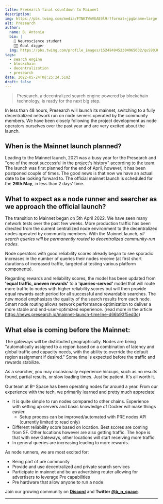 ```yaml
---
title: Presearch final countdown to Mainnet
description:
img: https://pbs.twimg.com/media/FTNKTWmVEAE9l9r?format=jpg&name=large
alt: Presearch
author:
  name: B. Antonia
  bio: |
    🧠 Neuroscience student
    🦸🏼 Goal digger
  img: https://pbs.twimg.com/profile_images/1524849452304965632/quS90JQ9_400x400.jpg
tags:
  - search engine
  - blockchain
  - decentralization
  - presearch
date: 2022-05-24T08:25:24.510Z
draft: false
---
```


> Presearch, a decentralized search engine powered by blockchain technology, is ready for the next big step.

In less than 48 hours, Presearch will launch its mainnet, switching to a fully decentralized network run on node servers operated by the community members. We have been closely following the project development as node operators ourselves over the past year and are very excited about the launch.

## When is the Mainnet launch planned?

Leading to the Mainnet launch, 2021 was a busy year for the Presearch and "one of the most successful in the project's history" according to the team.
The launch was first planned for the end of April, however, it has been postponed couple of times. The good news is that now we have an actual date to be looking forward to. The official mainnet launch is scheduled for the **26th May**, in less than 2 days' time.

## What to expect as a node runner and searcher as we approach the official launch?

The transition to Mainnet began on 5th April 2022. We have seen many network tests over the past few weeks. More production traffic has been directed from the current centralized node environment to the decentralized nodes operated by community members. With the Mainnet launch, _all search queries will be permanently routed to decentralized community-run nodes_.

Node operators with good reliability scores already began to see sporadic increases in the number of queries their nodes receive (at first short durations of increased traffic, targeted at testing various platform components).

Regarding rewards and reliability scores, the model has been updated from **'equal traffic, uneven rewards'** to a **'queries-served'** model that will route more traffic to nodes with higher reliability scores but will then provide equal rewards each period for all successful and rewardable searches. The new model emphasizes the quality of the search results from each node. Smart node routing allows network performance optimization to deliver a more stable and end-user-optimized experience. (read more in the article https://news.presearch.io/mainnet-launch-timeline-d66b93f5ed3c)

## What else is coming before the Mainnet:

The gateways will be distributed geographically. Nodes are being "automatically assigned to a region based on a combination of latency and global traffic and capacity needs, with the ability to override the default region assignment if desired." Some time is expected before the traffic and rewards stabilize.

As a searcher, you may occasionally experience hiccups, such as no results found, partial results, or slow loading times. Just be patient. It's all worth it.

Our team at Bᴺ Space has been operating nodes for around a year. From our experience with the tech, we primarily learned and pretty much appreciate:

- It is quite simple to run nodes compared to other chains. Experience with setting up servers and basic knowledge of Docker will make things easier.
  - Setup process can be improved/automated with PRE nodes API (currently limited to read only)
- Different reliability score based on location. Best scores are coming from SF. Other locations however are also getting traffic.
  The hope is that with new Gateways, other locations will start receiving more traffic.
- In general queries are increasing leading to more rewards.

As node runners, we are most excited for:

- Being part of pre community
- Provide and use decentralized and private search services
- Participate in mainnet and be an advertising router allowing for advertisers to leverage Pre capabilities
- Pre hardware that allow anyone to run a node

Join our growing community on **[Discord](https://discord.com/invite/Hvd7XzwdzJ)** and **Twitter [@b_n_space](https://twitter.com/b_n_space)**.

---
